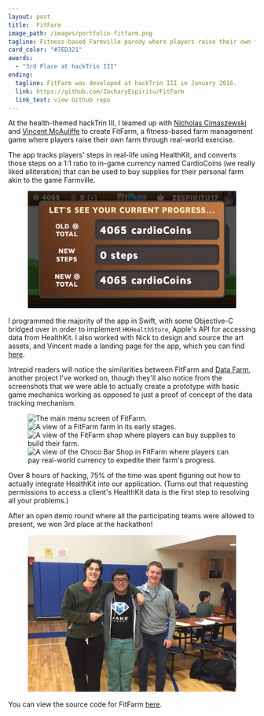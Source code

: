 ```yaml
---
layout: post
title:  FitFarm
image_path: /images/portfolio-fitfarm.png
tagline: Fitness-based Farmville parody where players raise their own farm through real-world exercise
card_color: "#7ED321"
awards:
  - "3rd Place at hackTrin III"
ending:
  tagline: FitFarm was developed at hackTrin III in January 2016.
  link: https://github.com/ZacharyEspiritu/FitFarm
  link_text: view Github repo
---
```


At the health-themed hackTrin III, I teamed up with [Nicholas Cimaszewski][nc-github] and [Vincent McAuliffe][vm-github] to create FitFarm, a fitness-based farm management game where players raise their own farm through real-world exercise.

The app tracks players' steps in real-life using HealthKit, and converts those steps on a 1:1 ratio to in-game currency named CardioCoins (we really liked alliteration) that can be used to buy supplies for their personal farm akin to the game Farmville.

<figure class="lazyload" data-expand="-20">
    <img class="responsive-image lazyload" src="/images/projects/fit-farm/progress.jpg" alt="A view of the FitFarm progress screen that converts the number of steps the player took since last app load to in-game currency.">
</figure>

I programmed the majority of the app in Swift, with some Objective-C bridged over in order to implement `HKHealthStore`, Apple's API for accessing data from HealthKit. I also worked with Nick to design and source the art assets, and Vincent made a landing page for the app, which you can find [here][fitfarm-website].

Intrepid readers will notice the similarities between FitFarm and [Data Farm][data-farm-post], another project I've worked on, though they'll also notice from the screenshots that we were able to actually create a prototype with basic game mechanics working as opposed to just a proof of concept of the data tracking mechanism.

<figure class="four-landscape-screenshot-grid lazyload" data-expand="-20">
    <img class="lazyload" data-src="/images/projects/fit-farm/main.jpg" alt="The main menu screen of FitFarm.">
    <img class="lazyload" data-src="/images/projects/fit-farm/farm.jpg" alt="A view of a FitFarm farm in its early stages.">
    <img class="lazyload" data-src="/images/projects/fit-farm/shop.jpg" alt="A view of the FitFarm shop where players can buy supplies to build their farm.">
    <img class="lazyload" data-src="/images/projects/fit-farm/in-app-purchase.jpg" alt="A view of the Choco Bar Shop in FitFarm where players can pay real-world currency to expedite their farm's progress.">
</figure>

Over 8 hours of hacking, 75% of the time was spent figuring out how to actually integrate HealthKit into our application. (Turns out that requesting permissions to access a client's HealthKit data is the first step to resolving all your problems.)

After an open demo round where all the participating teams were allowed to present, we won 3rd place at the hackathon!

<figure class="lazyload" data-expand="-20">
    <img class="responsive-image lazyload" src="/images/projects/fit-farm/team-photo.jpg" alt="The FitFarm development team after winning 3rd Place at the hackTrin hackathon.">
</figure>

You can view the source code for FitFarm [here][fitfarm-github].

[nc-github]:       https://github.com/nwcimaszewski
[vm-github]:       https://github.com/vmcauliffe
[data-farm-post]:  /project/data-farm
[fitfarm-website]: http://zacharyespiritu.com/FitFarm/
[fitfarm-github]:  https://github.com/ZacharyEspiritu/FitFarm
